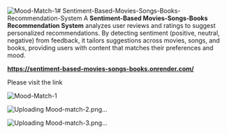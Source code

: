 ![Mood-Match-1](https://github.com/user-attachments/assets/ed2d9748-5b9f-4789-8f8c-befb46588309)# Sentiment-Based-Movies-Songs-Books-Recommendation-System
A **Sentiment-Based Movies-Songs-Books Recommendation System** analyzes user reviews and ratings to suggest personalized recommendations. By detecting sentiment (positive, neutral, negative) from feedback, it tailors suggestions across movies, songs, and books, providing users with content that matches their preferences and mood.

**https://sentiment-based-movies-songs-books.onrender.com/**

Please visit the link


![Mood-Match-1](https://github.com/user-attachments/assets/99cc1bcd-98bf-4044-96fc-461c5df33ade)



![Uploading Mood-match-2.png…]()



![Uploading Mood-match-3.png…]()
